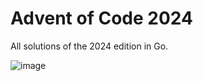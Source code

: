 # Advent of Code 2024

All solutions of the 2024 edition in Go.

![image](https://github.com/user-attachments/assets/15d95dac-ed72-4f52-853c-4ee7c7bd0c96)
